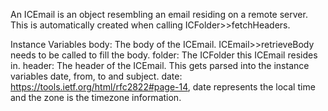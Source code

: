 An ICEmail is an object resembling an email residing on a remote server. This is automatically created when calling ICFolder>>fetchHeaders.

Instance Variables
	body:		The body of the ICEmail. ICEmail>>retrieveBody needs to be called to fill the body.
	folder:		The ICFolder this ICEmail resides in.
	header:		The header of the ICEmail. This gets parsed into the instance variables date, from, to and subject.
	date:		https://tools.ietf.org/html/rfc2822#page-14, date represents the local time and the zone is the timezone information.
			